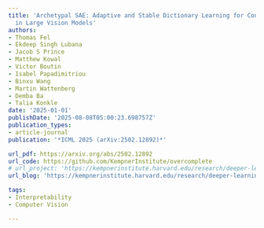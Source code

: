 ```yaml
---
title: 'Archetypal SAE: Adaptive and Stable Dictionary Learning for Concept Extraction
  in Large Vision Models'
authors:
- Thomas Fel
- Ekdeep Singh Lubana
- Jacob S Prince
- Matthew Kowal
- Victor Boutin
- Isabel Papadimitriou
- Binxu Wang
- Martin Wattenberg
- Demba Ba
- Talia Konkle
date: '2025-01-01'
publishDate: '2025-08-08T05:00:23.698757Z'
publication_types:
- article-journal
publication: '*ICML 2025 (arXiv:2502.12892)*'

url_pdf: https://arxiv.org/abs/2502.12892
url_code: https://github.com/KempnerInstitute/overcomplete
# url_project: 'https://kempnerinstitute.harvard.edu/research/deeper-learning/archetypal-saes-adaptive-and-stable-dictionary-learning-for-concept-extraction-in-large-vision-models/'
url_blog: 'https://kempnerinstitute.harvard.edu/research/deeper-learning/archetypal-saes-adaptive-and-stable-dictionary-learning-for-concept-extraction-in-large-vision-models/'

tags:
- Interpretability
- Computer Vision

---
```

